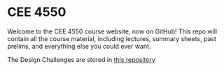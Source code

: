 # CEE 4550
Welcome to the CEE 4550 course website, now on GitHub! This repo will contain all the course material, including lectures, summary sheets, past prelims, and everything else you could ever want.

The Design Challenges are stored in [this repository](https://github.com/AguaClara/CEE4540_DC_2018)
